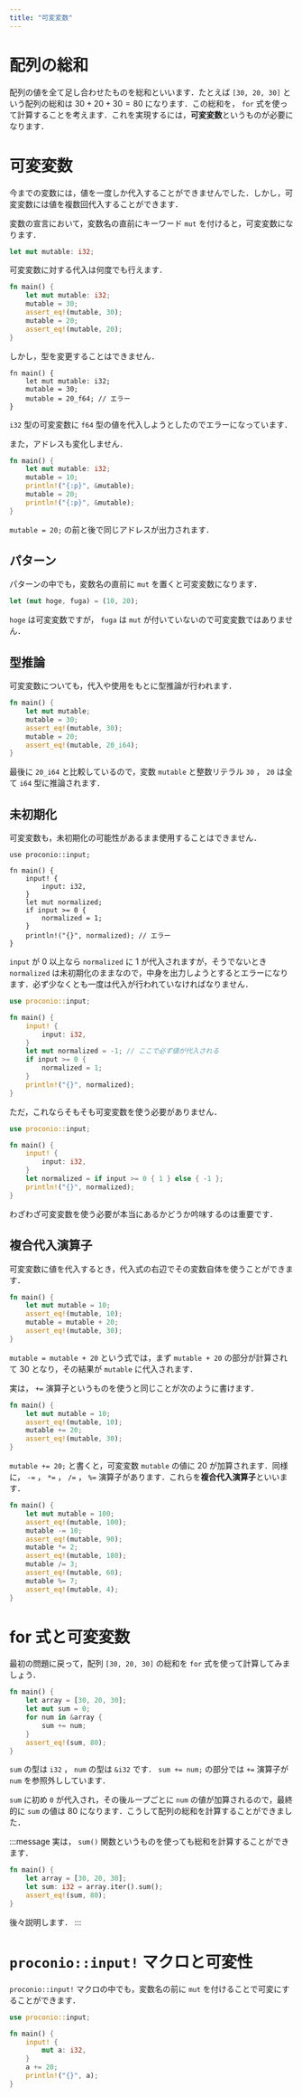 ```yaml
---
title: "可変変数"
---
```


# 配列の総和
配列の値を全て足し合わせたものを総和といいます．たとえば `[30, 20, 30]` という配列の総和は $30 + 20 + 30 = 80$ になります．この総和を， `for` 式を使って計算することを考えます．これを実現するには，**可変変数**というものが必要になります．

# 可変変数
今までの変数には，値を一度しか代入することができませんでした．しかし，可変変数には値を複数回代入することができます．

変数の宣言において，変数名の直前にキーワード `mut` を付けると，可変変数になります．
```rust
let mut mutable: i32;
```
可変変数に対する代入は何度でも行えます．
```rust
fn main() {
    let mut mutable: i32;
    mutable = 30;
    assert_eq!(mutable, 30);
    mutable = 20;
    assert_eq!(mutable, 20);
}
```
しかし，型を変更することはできません．
```rust:コンパイルエラー
fn main() {
    let mut mutable: i32;
    mutable = 30;
    mutable = 20_f64; // エラー
}
```
`i32` 型の可変変数に `f64` 型の値を代入しようとしたのでエラーになっています．

また，アドレスも変化しません．
```rust
fn main() {
    let mut mutable: i32;
    mutable = 10;
    println!("{:p}", &mutable);
    mutable = 20;
    println!("{:p}", &mutable);
}
```
`mutable = 20;` の前と後で同じアドレスが出力されます．

## パターン
パターンの中でも，変数名の直前に `mut` を置くと可変変数になります．
```rust
let (mut hoge, fuga) = (10, 20);
```
`hoge` は可変変数ですが， `fuga` は `mut` が付いていないので可変変数ではありません．
## 型推論
可変変数についても，代入や使用をもとに型推論が行われます．
```rust
fn main() {
    let mut mutable;
    mutable = 30;
    assert_eq!(mutable, 30);
    mutable = 20;
    assert_eq!(mutable, 20_i64);
}
```
最後に `20_i64` と比較しているので，変数 `mutable` と整数リテラル `30` ， `20` は全て `i64` 型に推論されます．

## 未初期化
可変変数も，未初期化の可能性があるまま使用することはできません．
```rust:コンパイルエラー
use proconio::input;

fn main() {
    input! {
        input: i32,
    }
    let mut normalized;
    if input >= 0 {
        normalized = 1;
    }
    println!("{}", normalized); // エラー
}
```
`input` が 0 以上なら `normalized` に 1 が代入されますが，そうでないとき `normalized` は未初期化のままなので，中身を出力しようとするとエラーになります．必ず少なくとも一度は代入が行われていなければなりません．
```rust
use proconio::input;

fn main() {
    input! {
        input: i32,
    }
    let mut normalized = -1; // ここで必ず値が代入される
    if input >= 0 {
        normalized = 1;
    }
    println!("{}", normalized);
}
```
ただ，これならそもそも可変変数を使う必要がありません．
```rust
use proconio::input;

fn main() {
    input! {
        input: i32,
    }
    let normalized = if input >= 0 { 1 } else { -1 };
    println!("{}", normalized);
}
```
わざわざ可変変数を使う必要が本当にあるかどうか吟味するのは重要です．

## 複合代入演算子
可変変数に値を代入するとき，代入式の右辺でその変数自体を使うことができます．
```rust
fn main() {
    let mut mutable = 10;
    assert_eq!(mutable, 10);
    mutable = mutable + 20;
    assert_eq!(mutable, 30);
}
```
`mutable = mutable + 20` という式では，まず `mutable + 20` の部分が計算されて 30 となり，その結果が `mutable` に代入されます．

実は， `+=` 演算子というものを使うと同じことが次のように書けます．
```rust
fn main() {
    let mut mutable = 10;
    assert_eq!(mutable, 10);
    mutable += 20;
    assert_eq!(mutable, 30);
}
```
`mutable += 20;` と書くと，可変変数 `mutable` の値に 20 が加算されます．同様に， `-=` ， `*=` ， `/=` ， `%=` 演算子があります．これらを**複合代入演算子**といいます．
```rust
fn main() {
    let mut mutable = 100;
    assert_eq!(mutable, 100);
    mutable -= 10;
    assert_eq!(mutable, 90);
    mutable *= 2;
    assert_eq!(mutable, 180);
    mutable /= 3;
    assert_eq!(mutable, 60);
    mutable %= 7;
    assert_eq!(mutable, 4);
}
```

# for 式と可変変数
最初の問題に戻って，配列 `[30, 20, 30]` の総和を `for` 式を使って計算してみましょう．
```rust
fn main() {
    let array = [30, 20, 30];
    let mut sum = 0;
    for num in &array {
        sum += num;
    }
    assert_eq!(sum, 80);
}
```
`sum` の型は `i32` ， `num` の型は `&i32` です． `sum += num;` の部分では `+=` 演算子が `num` を参照外ししています．

`sum` に初め `0` が代入され，その後ループごとに `num` の値が加算されるので，最終的に `sum` の値は 80 になります．こうして配列の総和を計算することができました．

:::message
実は， `sum()` 関数というものを使っても総和を計算することができます．
```rust
fn main() {
    let array = [30, 20, 30];
    let sum: i32 = array.iter().sum();
    assert_eq!(sum, 80);
}
```
後々説明します．
:::

# `proconio::input!` マクロと可変性
`proconio::input!` マクロの中でも，変数名の前に `mut` を付けることで可変にすることができます．
```rust
use proconio::input;

fn main() {
    input! {
        mut a: i32,
    }
    a += 20;
    println!("{}", a);
}
```
